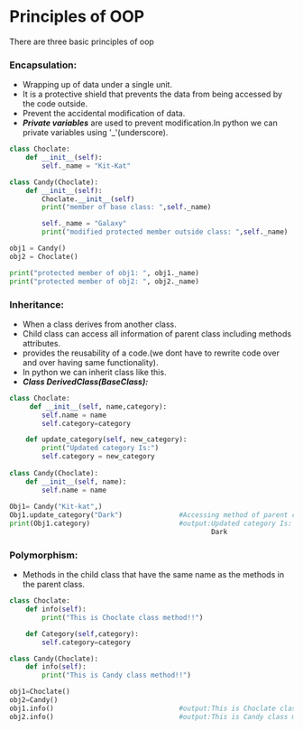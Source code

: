 # Principles of OOP
There are three basic principles of oop
### Encapsulation:
- Wrapping up of data under a single unit.  
- It is a protective shield that prevents the data from being accessed by the code outside.  
- Prevent the accidental modification of data.  
- ***Private variables*** are used to prevent modification.In python we can private variables using '_'(underscore).   
```python
class Choclate:
    def __init__(self):
        self._name = "Kit-Kat"                                            # Protected member

class Candy(Choclate):
    def __init__(self):
        Choclate.__init__(self)                                          # Calling constructor of Base class
        print("member of base class: ",self._name)

        self._name = "Galaxy"                                             # Modify the protected variable
        print("modified protected member outside class: ",self._name)

obj1 = Candy()
obj2 = Choclate()

print("protected member of obj1: ", obj1._name)                          # Calling protected member
print("protected member of obj2: ", obj2._name)
```
### Inheritance:
- When a class derives from another class.  
- Child class can access all information of parent class including methods attributes.  
- provides the reusability of a code.(we dont have to rewrite code over and over having same functionality).  
- In python we can inherit class like this.  
- ***Class DerivedClass(BaseClass):***  
```python
class Choclate:
     def __init__(self, name,category):
        self.name = name
        self.category=category

    def update_category(self, new_category):
        print("Updated category Is:")
        self.category = new_category
        
class Candy(Choclate):
    def __init__(self, name):
        self.name = name
        
Obj1= Candy("Kit-kat",)
Obj1.update_category("Dark")              #Accessing method of parent class
print(Obj1.category)                      #output:Updated category Is:
                                                  Dark
```
### Polymorphism:
- Methods in the child class that have the same name as the methods in the parent class.  
```python
class Choclate:
    def info(self):
        print("This is Choclate class method!!")

    def Category(self,category):
        self.category=category

class Candy(Choclate):
    def info(self):
        print("This is Candy class method!!")

obj1=Choclate()
obj2=Candy()
obj1.info()                               #output:This is Choclate class method!!
obj2.info()                               #output:This is Candy class method!!


```

